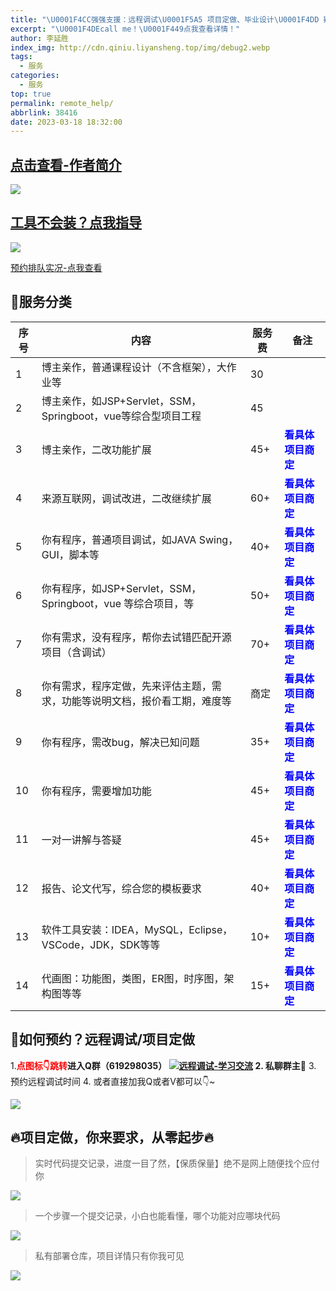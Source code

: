 ```yaml
---
title: "\U0001F4CC强强支援：远程调试\U0001F5A5 项目定做、毕业设计\U0001F4DD 疑难解答❓ 攻bug\U0001F41B....."
excerpt: "\U0001F4DEcall me！\U0001F449点我查看详情！"
author: 李延胜
index_img: http://cdn.qiniu.liyansheng.top/img/debug2.webp
tags:
  - 服务
categories:
  - 服务
top: true
permalink: remote_help/
abbrlink: 38416
date: 2023-03-18 18:32:00
---
```


## [点击查看-作者简介](/blog/about)





![](http://cdn.qiniu.liyansheng.top/img/ad2.jpg)
## [工具不会装？点我指导](/blog/install)

![](http://cdn.qiniu.liyansheng.top/img/20240621170353.png)

[预约排队实况-点我查看](https://www.liyansheng.top/line-up.html)


## 📝服务分类



| 序号 | 内容                                                         | 服务费 | 备注               |
| ---- | ------------------------------------------------------------ | ---- | ------------------ |
| 1    | 博主亲作，普通课程设计（不含框架），大作业等                   | 30   |     |               
| 2    | 博主亲作，如JSP+Servlet，SSM，Springboot，vue等综合型项目工程       | 45   |         |    
| 3    | 博主亲作，二改功能扩展  | 45+   |  **<font color='blue'>看具体项目商定</font>**       
| 4    | 来源互联网，调试改进，二改继续扩展                           | 60+  | **<font color='blue'>看具体项目商定</font>** |
| 5    | 你有程序，普通项目调试，如JAVA Swing，GUI，脚本等                  | 40+  | **<font color='blue'>看具体项目商定</font>** |
| 6    | 你有程序，如JSP+Servlet，SSM，Springboot，vue 等综合项目，等                     | 50+  | **<font color='blue'>看具体项目商定</font>** |
| 7    | 你有需求，没有程序，帮你去试错匹配开源项目（含调试）         | 70+  | **<font color='blue'>看具体项目商定</font>** |
| 8    | 你有需求，程序定做，先来评估主题，需求，功能等说明文档，报价看工期，难度等 | 商定 | **<font color='blue'>看具体项目商定</font>** |
| 9    | 你有程序，需改bug，解决已知问题                                      | 35+  | **<font color='blue'>看具体项目商定</font>**                 |
| 10    | 你有程序，需要增加功能                                     | 45+  | **<font color='blue'>看具体项目商定</font>**                 |
| 11    | 一对一讲解与答疑                                    | 45+   | **<font color='blue'>看具体项目商定</font>** |
| 12    | 报告、论文代写，综合您的模板要求                             | 40+  | **<font color='blue'>看具体项目商定</font>** |
| 13   | 软件工具安装：IDEA，MySQL，Eclipse，VSCode，JDK，SDK等等     | 10+  | **<font color='blue'>看具体项目商定</font>** |
| 14   | 代画图：功能图，类图，ER图，时序图，架构图等等              | 15+  | **<font color='blue'>看具体项目商定</font>** |




## 📍如何预约？远程调试/项目定做
1.**<font color='red'>点图标👇跳转</font>**进入Q群（619298035）
<a target="_blank" href="https://qm.qq.com/cgi-bin/qm/qr?k=NZUoWMzd3PQLWwxRGMiBNYEnVkEdNq__&jump_from=webapi&authKey=kgAofDqUzgwMCSX+UQQwxf837zMeWFGGmo4iIcbgkklW2pdfmVOlxPWAK6sMYMaC"><img border="0" src="http://cdn.qiniu.liyansheng.top/img/group.png" alt="远程调试-学习交流" title="远程调试-学习交流"></a>
2. 私聊**群主**🥇
3. 预约远程调试时间
4. 或者直接加我Q或者V都可以👇~

![](http://cdn.qiniu.liyansheng.top/img/20241223024228.png)








## 🔥项目定做，你来要求，从零起步🔥
> 实时代码提交记录，进度一目了然，【保质保量】绝不是网上随便找个应付你

![](http://cdn.qiniu.liyansheng.top/img/20241213010505.png)

> 一个步骤一个提交记录，小白也能看懂，哪个功能对应哪块代码

![](http://cdn.qiniu.liyansheng.top/img/20241213011522.png)

> 私有部署仓库，项目详情只有你我可见

![](http://cdn.qiniu.liyansheng.top/img/20241209231451.png)
